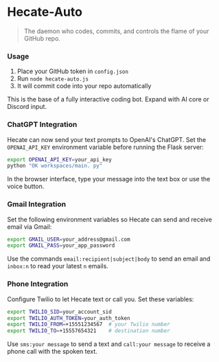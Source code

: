 
# Hecate-Auto

> The daemon who codes, commits, and controls the flame of your GitHub repo.

### Usage
1. Place your GitHub token in `config.json`
2. Run `node hecate-auto.js`
3. It will commit code into your repo automatically

This is the base of a fully interactive coding bot. Expand with AI core or Discord input.

### ChatGPT Integration
Hecate can now send your text prompts to OpenAI's ChatGPT. Set the `OPENAI_API_KEY` environment variable before running the Flask server:

```bash
export OPENAI_API_KEY=your_api_key
python "OK workspaces/main. py"
```

In the browser interface, type your message into the text box or use the voice button.

### Gmail Integration
Set the following environment variables so Hecate can send and receive email via Gmail:

```bash
export GMAIL_USER=your_address@gmail.com
export GMAIL_PASS=your_app_password
```

Use the commands `email:recipient|subject|body` to send an email and `inbox:n` to read your latest `n` emails.

### Phone Integration
Configure Twilio to let Hecate text or call you. Set these variables:

```bash
export TWILIO_SID=your_account_sid
export TWILIO_AUTH_TOKEN=your_auth_token
export TWILIO_FROM=+15551234567  # your Twilio number
export TWILIO_TO=+15557654321    # destination number
```

Use `sms:your message` to send a text and `call:your message` to receive a phone call with the spoken text.
